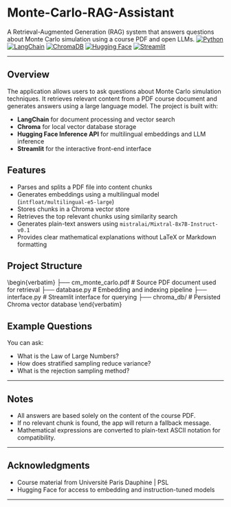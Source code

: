 # Monte-Carlo-RAG-Assistant
A Retrieval-Augmented Generation (RAG) system that answers questions about Monte Carlo simulation using a course PDF and open LLMs.
[![Python](https://img.shields.io/badge/Python-3.8+-blue?logo=python&logoColor=white)](https://www.python.org/)
[![LangChain](https://img.shields.io/badge/LangChain-Enabled-yellowgreen?logo=langchain)](https://www.langchain.com/)
[![ChromaDB](https://img.shields.io/badge/Chroma-VectorDB-ff69b4?logo=databricks&logoColor=white)](https://www.trychroma.com/)
[![Hugging Face](https://img.shields.io/badge/HuggingFace-Inference-yellow?logo=huggingface&logoColor=black)](https://huggingface.co/)
[![Streamlit](https://img.shields.io/badge/Streamlit-App-red?logo=streamlit)](https://streamlit.io/)

---

## Overview

The application allows users to ask questions about Monte Carlo simulation techniques. It retrieves relevant content from a PDF course document and generates answers using a large language model. The project is built with:

- **LangChain** for document processing and vector search  
- **Chroma** for local vector database storage  
- **Hugging Face Inference API** for multilingual embeddings and LLM inference  
- **Streamlit** for the interactive front-end interface

## Features

- Parses and splits a PDF file into content chunks  
- Generates embeddings using a multilingual model (`intfloat/multilingual-e5-large`)  
- Stores chunks in a Chroma vector store  
- Retrieves the top relevant chunks using similarity search  
- Generates plain-text answers using `mistralai/Mixtral-8x7B-Instruct-v0.1`  
- Provides clear mathematical explanations without LaTeX or Markdown formatting

## Project Structure
\begin{verbatim}
├── cm_monte_carlo.pdf    # Source PDF document used for retrieval
├── database.py           # Embedding and indexing pipeline
├── interface.py          # Streamlit interface for querying
├── chroma_db/            # Persisted Chroma vector database
\end{verbatim}


## Example Questions

You can ask:

- What is the Law of Large Numbers?  
- How does stratified sampling reduce variance?  
- What is the rejection sampling method?

---

## Notes

- All answers are based solely on the content of the course PDF.  
- If no relevant chunk is found, the app will return a fallback message.  
- Mathematical expressions are converted to plain-text ASCII notation for compatibility.

---

## Acknowledgments

- Course material from Université Paris Dauphine | PSL  
- Hugging Face for access to embedding and instruction-tuned models

---

